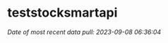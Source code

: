 
<!-- README.md is generated from README.Rmd. Please edit that file -->

# teststocksmartapi

*Date of most recent data pull: 2023-09-08 06:36:04*
